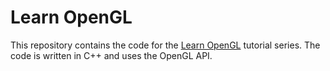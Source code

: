 # Learn OpenGL

This repository contains the code for the [Learn OpenGL](https://learnopengl.com/) tutorial series. The code is written in C++ and uses the OpenGL API.
